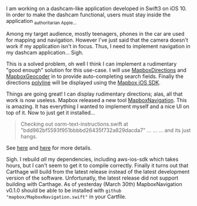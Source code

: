 I am working on a dashcam-like application developed in Swift3 on iOS 10. In order to make the dashcam functional, users must stay inside the application <sub>authoritarian Apple...</sub>

Among my target audience, mostly teenagers, phones in the car are used for mapping and navigation. However I've just said that the camera doesn't work if my application isn't in focus. Thus, I need to implement navigation in my dashcam application... Sigh.

This is a solved problem, oh well I think I can implement a rudimentary "good enough" solution for this use-case. I will use [MapboxDirections](https://github.com/mapbox/MapboxDirections.swift) and [MapboxGeocoder](https://github.com/mapbox/MapboxGeocoder.swift) in to provide auto-completing search fields. Finally the directions [polyline](https://github.com/raphaelmor/Polyline) will be displayed using the [Mapbox iOS SDK](https://www.mapbox.com/ios-sdk/).

Things are going great! I can display rudimentary directions; alas, all that work is now useless. Mapbox released a new tool [MapboxNavigation](https://github.com/mapbox/MapboxNavigation.swift). This is amazing. It has everything I wanted to implement myself and a nice UI on top of it. Now to just get it installed...

> Checking out osrm-text-instructions.swift at "bdd962bf5593f951bbbbd26435f732a829dacda7"
> ...
> ...
> ... and its just hangs.

See [here](https://github.com/mapbox/MapboxNavigation.swift/issues/77#issuecomment-286566146) and [here](https://github.com/mapbox/MapboxNavigation.swift/issues/103) for more details.

Sigh. I rebuild *all* my dependencies, including aws-ios-sdk which takes hours, but I can't seem to get it to compile correctly. Finally it turns out that Carthage will build from the latest release instead of the latest development version of the software. Unfortunatly, the latest release did not support building with Carthage. As of yesterday (March 30th) MapboxNavigation v0.1.0 should be able to be installed with `github "mapbox/MapboxNavigation.swift"` in your Cartfile.
